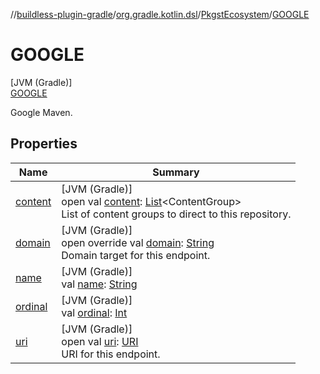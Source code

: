 //[buildless-plugin-gradle](../../../../index.md)/[org.gradle.kotlin.dsl](../../index.md)/[PkgstEcosystem](../index.md)/[GOOGLE](index.md)

# GOOGLE

[JVM (Gradle)]\
[GOOGLE](index.md)

Google Maven.

## Properties

| Name | Summary |
|---|---|
| [content](../-n-p-m/index.md#-1708690541%2FProperties%2F73423754) | [JVM (Gradle)]<br>open val [content](../-n-p-m/index.md#-1708690541%2FProperties%2F73423754): [List](https://kotlinlang.org/api/latest/jvm/stdlib/kotlin.collections/-list/index.html)&lt;ContentGroup&gt;<br>List of content groups to direct to this repository. |
| [domain](../domain.md) | [JVM (Gradle)]<br>open override val [domain](../domain.md): [String](https://kotlinlang.org/api/latest/jvm/stdlib/kotlin/-string/index.html)<br>Domain target for this endpoint. |
| [name](../-n-p-m/index.md#-372974862%2FProperties%2F73423754) | [JVM (Gradle)]<br>val [name](../-n-p-m/index.md#-372974862%2FProperties%2F73423754): [String](https://kotlinlang.org/api/latest/jvm/stdlib/kotlin/-string/index.html) |
| [ordinal](../-n-p-m/index.md#-739389684%2FProperties%2F73423754) | [JVM (Gradle)]<br>val [ordinal](../-n-p-m/index.md#-739389684%2FProperties%2F73423754): [Int](https://kotlinlang.org/api/latest/jvm/stdlib/kotlin/-int/index.html) |
| [uri](../-n-p-m/index.md#100874624%2FProperties%2F73423754) | [JVM (Gradle)]<br>open val [uri](../-n-p-m/index.md#100874624%2FProperties%2F73423754): [URI](https://docs.oracle.com/en/java/javase/11/docs/api/java.base/java/net/URI.html)<br>URI for this endpoint. |
